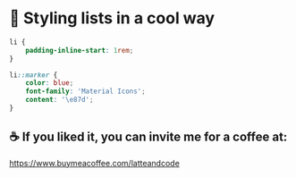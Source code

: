 # 💙 Styling lists in a cool way

```css
li {
    padding-inline-start: 1rem;
}

li::marker {
    color: blue;
    font-family: 'Material Icons';
    content: '\e87d';
}
```

## ☕️ If you liked it, you can invite me for a coffee at:

https://www.buymeacoffee.com/latteandcode
